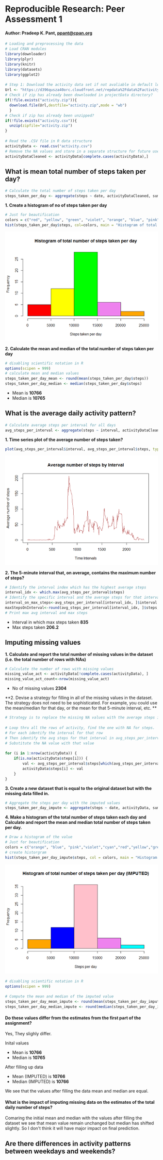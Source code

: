 # Reproducible Research: Peer Assessment 1
#### Author: Pradeep K. Pant, ppant@cpan.org

```r
# Loading and preprocessing the data
# Load CRAN modules 
library(downloader)
library(plyr)
library(knitr)
library(datasets)
library(ggplot2)

# Step 1: Download the activity data set if not avaliable in default location
Url <- "https://d396qusza40orc.cloudfront.net/repdata%2Fdata%2Factivity.zip"
# Check if zip has already been downloaded in projectData directory?
if(!file.exists("activity.zip")){
  download.file(Url,destfile="activity.zip",mode = "wb")
  }
# Check if zip has already been unzipped?
if(!file.exists("activity.csv")){
  unzip(zipfile="activity.zip")
}

# Read the .CSV file in R data structure 
activityData <- read.csv("activity.csv")
# Remove the NA values and store in a separate structure for future use
activityDataCleaned <- activityData[complete.cases(activityData),]
```
## What is mean total number of steps taken per day?

```r
# Calculate the total number of steps taken per day
steps_taken_per_day <- aggregate(steps ~ date, activityDataCleaned, sum)
```
**1. Create a histogram of no of steps taken per day**

```r
# Just for beautification
colors = c("red", "yellow", "green", "violet", "orange", "blue", "pink", "cyan") 
hist(steps_taken_per_day$steps, col=colors, main = "Histogram of total number of steps taken per day", xlab = "Steps taken per day")
```

![](PA1_template_files/figure-html/unnamed-chunk-3-1.png)

**2. Calculate the mean and median of the total number of steps taken per day**

```r
# disabling scientific notation in R
options(scipen = 999)
# calculate mean and median values
steps_taken_per_day_mean <- round(mean(steps_taken_per_day$steps))
steps_taken_per_day_median <- median(steps_taken_per_day$steps)
```
* Mean is **10766**
* Median is **10765**


## What is the average daily activity pattern?

```r
# Calculate average steps per interval for all days 
avg_steps_per_interval <- aggregate(steps ~ interval, activityDataCleaned , mean)
```

**1. Time series plot of the average number of steps taken?**


```r
plot(avg_steps_per_interval$interval, avg_steps_per_interval$steps, type='l', col=1, main="Average number of steps by Interval", xlab="Time Intervals", ylab="Average number of steps")
```

![](PA1_template_files/figure-html/unnamed-chunk-6-1.png)

**2. The 5-minute interval that, on average, contains the maximum number of steps?**

```r
# Identify the interval index which has the highest average steps
interval_idx <- which.max(avg_steps_per_interval$steps)
# Identify the specific interval and the average steps for that interval
interval_on_max_steps<-avg_steps_per_interval[interval_idx, ]$interval
maxStepsOnInterval<-round(avg_steps_per_interval[interval_idx, ]$steps, digits = 1)
# Print max avg interval and max steps
```
* Interval in which max steps taken **835**
* Max steps taken **206.2**

## Imputing missing values
**1. Calculate and report the total number of missing values in the dataset (i.e. the total number of rows with NAs)**

```r
# Calculate the number of rows with missing values
missing_value_act <- activityData[!complete.cases(activityData), ]
missing_value_act_count<-nrow(missing_value_act)
```

* No of missing values **2304**

**2. Devise a strategy for filling in all of the missing values in the dataset. The strategy does not need to be sophisticated. For example, you could use the mean/median for that day, or the mean for that 5-minute interval, etc.  **

```r
# Strategy is to replace the missing NA values with the average steps in that interval across all the days

# Loop thru all the rows of activity, find the one with NA for steps. 
# For each identify the interval for that row
# Then identify the avg steps for that interval in avg_steps_per_interval
# Substitute the NA value with that value

for (i in 1:nrow(activityData)) {
    if(is.na(activityData$steps[i])) {
        val <- avg_steps_per_interval$steps[which(avg_steps_per_interval$interval == activityData$interval[i])]
        activityData$steps[i] <- val 
    }
}
```
**3. Create a new dataset that is equal to the original dataset but with the missing data filled in.**

```r
# Aggregate the steps per day with the imputed values
steps_taken_per_day_impute <- aggregate(steps ~ date, activityData, sum)
```

**4. Make a histogram of the total number of steps taken each day and Calculate and report the mean and median total number of steps taken per day.**


```r
# Draw a histogram of the value 
# Just for beautification
colors = c("orange", "blue", "pink","violet","cyan","red","yellow","green") 
# create historgram
hist(steps_taken_per_day_impute$steps, col = colors, main = "Histogram of total number of steps taken per day (IMPUTED)", xlab = "Steps per day")
```

![](PA1_template_files/figure-html/unnamed-chunk-11-1.png)

```r
# disabling scientific notation in R
options(scipen = 999)

# Compute the mean and median of the imputed value
steps_taken_per_day_mean_impute <- round(mean(steps_taken_per_day_impute$steps))
steps_taken_per_day_median_impute <- round(median(steps_taken_per_day_impute$steps))
```

#### Do these values differ from the estimates from the first part of the assignment? 

Yes, They slighly differ.

Inital values

* Mean is **10766**
* Median is **10765**

After filling up data

* Mean (IMPUTED) is **10766**
* Median (IMPUTED) is **10766**

We see that the values after filling the data mean and median are equal.  


#### What is the impact of imputing missing data on the estimates of the total daily number of steps?
Comaring the initial mean and median with the values after filling the dataset we see that mean value remain unchanged but median has shifted slightly. So I don't think it will have major impact on final prediction.


## Are there differences in activity patterns between weekdays and weekends?



